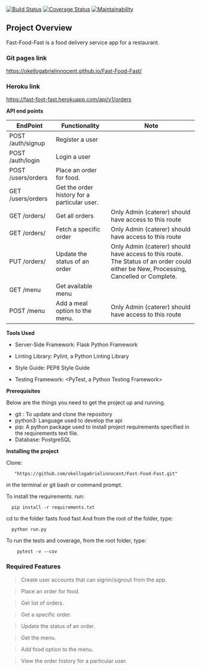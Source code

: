 [![Build Status](https://travis-ci.com/okellogabrielinnocent/Fast-Food-Fast.svg?branch=challenge2-api)](https://travis-ci.com/okellogabrielinnocent/Fast-Food-Fast) 
[![Coverage Status](https://coveralls.io/repos/github/okellogabrielinnocent/Fast-Food-Fast/badge.svg?branch=challenge2-api)](https://coveralls.io/github/okellogabrielinnocent/Fast-Food-Fast?branch=challenge2-api)
[![Maintainability](https://api.codeclimate.com/v1/badges/07b8e72796f0cc9c1a30/maintainability)](https://codeclimate.com/github/okellogabrielinnocent/Fast-Food-Fast/maintainability)

## Project Overview
Fast-Food-Fast is a food delivery service app for a restaurant.

### Git pages link
https://okellogabrielinnocent.github.io/Fast-Food-Fast/

### Heroku link
https://fast-foot-fast.herokuapp.com/api/v1/orders

**API end points**

EndPoint|Functionality|Note
------|-------|------
POST /auth/signup |Register a user|
POST /auth/login|Login a user|
POST /users/orders|Place an order for food.|
GET /users/orders|Get the order history for a particular user.|
GET /orders/|Get all orders|Only Admin (caterer) should have access to this route
GET /orders/<orderId>|Fetch a specific order|Only Admin (caterer) should have access to this route
PUT /orders/<orderId>|Update the status  of an order|Only Admin (caterer) should have access to this route. The Status  of an order could either be New, Processing, Cancelled or Complete.
GET /menu|Get available menu|
POST /menu|Add a meal option to the menu.|Only Admin (caterer) should have access to this route



**Tools Used**
- Server-Side Framework: Flask Python Framework

- Linting Library: Pylint, a Python Linting Library

- Style Guide: PEP8 Style Guide

- Testing Framework: <PyTest, a Python Testing Framework>

**Prerequisites**

Below are the things you need to get the project up and running.

- git : To update and clone the repository
- python3: Language used to develop the api
- pip: A python package used to install project requirements specified in the requirements text file.
- Database: PostgreSQL


**Installing the project**

Clone: 
        
       "https://github.com/okellogabrielinnocent/Fast-Food-Fast.git"
  in the terminal or git bash or command prompt.

To install the requirements. run:

      pip install -r requirements.txt

cd to the folder fasts food fast
And from the root of the folder, type:
      
      python run.py
      
To run the tests and coverage, from the root folder, type: 
        
        pytest -v --cov

### Required Features

>Create user accounts that can signin/signout from the app.

>Place an order for food.

>Get list of orders.

>Get a specific order.

>Update the status of an order.

>Get the menu.

>Add food option to the menu.

>View the order history  for a particular user.
